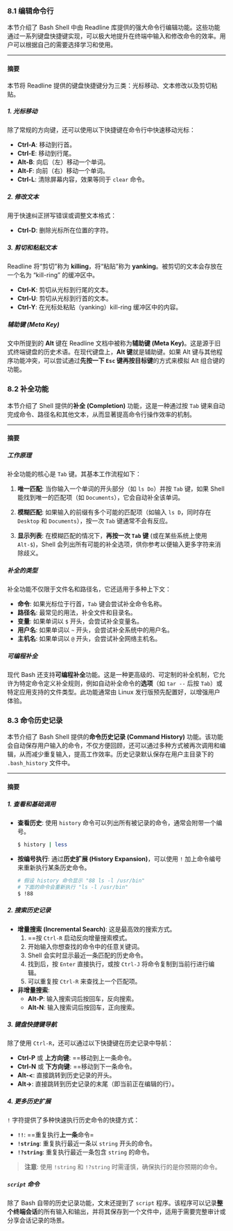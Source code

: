 ### 8.1 编辑命令行

本节介绍了 Bash Shell 中由 Readline 库提供的强大命令行编辑功能。这些功能通过一系列键盘快捷键实现，可以极大地提升在终端中输入和修改命令的效率。用户可以根据自己的需要选择学习和使用。

***

#### 摘要

本节将 Readline 提供的键盘快捷键分为三类：光标移动、文本修改以及剪切粘贴。

##### 1. 光标移动

除了常规的方向键，还可以使用以下快捷键在命令行中快速移动光标：

* **Ctrl-A**: 移动到行首。
* **Ctrl-E**: 移动到行尾。
* **Alt-B**: 向后（左）移动一个单词。
* **Alt-F**: 向前（右）移动一个单词。
* **Ctrl-L**: 清除屏幕内容，效果等同于 `clear` 命令。

##### 2. 修改文本

用于快速纠正拼写错误或调整文本格式：

* **Ctrl-D**: 删除光标所在位置的字符。

##### 3. 剪切和粘贴文本

Readline 将“剪切”称为 **killing**，将“粘贴”称为 **yanking**。被剪切的文本会存放在一个名为 “kill-ring” 的缓冲区中。

* **Ctrl-K**: 剪切从光标到行尾的文本。
* **Ctrl-U**: 剪切从光标到行首的文本。
* **Ctrl-Y**: 在光标处粘贴（yanking）kill-ring 缓冲区中的内容。

##### 辅助键 (Meta Key)

文中所提到的 **Alt** 键在 Readline 文档中被称为**辅助键 (Meta Key)**。这是源于旧式终端键盘的历史术语。在现代键盘上，**Alt 键**就是辅助键。如果 Alt 键与其他程序功能冲突，可以尝试通过**先按一下 `Esc` 键再按目标键**的方式来模拟 Alt 组合键的功能。



### 8.2 补全功能

本节介绍了 Shell 提供的**补全 (Completion)** 功能，这是一种通过按 `Tab` 键来自动完成命令、路径名和其他文本，从而显著提高命令行操作效率的机制。

***

#### 摘要

##### 工作原理

补全功能的核心是 `Tab` 键。其基本工作流程如下：

1.  **唯一匹配**: 当你输入一个单词的开头部分（如 `ls Do`）并按 `Tab` 键，如果 Shell 能找到唯一的匹配项（如 `Documents`），它会自动补全该单词。

2.  **模糊匹配**: 如果输入的前缀有多个可能的匹配项（如输入 `ls D`，同时存在 `Desktop` 和 `Documents`），按一次 `Tab` 键通常不会有反应。

3.  **显示列表**: 在模糊匹配的情况下，**再按一次 `Tab` 键** (或在某些系统上使用 `Alt-$`)，Shell 会列出所有可能的补全选项，供你参考以便输入更多字符来消除歧义。

##### 补全的类型

补全功能不仅限于文件名和路径名，它还适用于多种上下文：

* **命令**: 如果光标位于行首，`Tab` 键会尝试补全命令名称。
* **路径名**: 最常见的用法，补全文件和目录名。
* **变量**: 如果单词以 `$` 开头，会尝试补全变量名。
* **用户名**: 如果单词以 `~` 开头，会尝试补全系统中的用户名。
* **主机名**: 如果单词以 `@` 开头，会尝试补全网络主机名。

##### 可编程补全

现代 Bash 还支持**可编程补全**功能。这是一种更高级的、可定制的补全机制，它允许为特定命令定义补全规则，例如自动补全命令的**选项**（如 `tar --` 后按 `Tab`）或特定应用支持的文件类型。此功能通常由 Linux 发行版预先配置好，以增强用户体验。

### 8.3 命令历史记录

本节介绍了 Bash Shell 提供的**命令历史记录 (Command History)** 功能。该功能会自动保存用户输入的命令，不仅方便回顾，还可以通过多种方式被再次调用和编辑，从而减少重复输入，提高工作效率。历史记录默认保存在用户主目录下的 `.bash_history` 文件中。

-----

#### 摘要

##### 1\. 查看和基础调用

  * **查看历史**: 使用 `history` 命令可以列出所有被记录的命令，通常会附带一个编号。
    ```bash
    $ history | less
    ```
  * **按编号执行**: 通过**历史扩展 (History Expansion)**，可以使用 `!` 加上命令编号来重新执行某条历史命令。
    ```bash
    # 假设 history 命令显示 "88 ls -l /usr/bin"
    # 下面的命令会重新执行 "ls -l /usr/bin"
    $ !88
    ```

##### 2\. 搜索历史记录

  * **增量搜索 (Incremental Search)**: 这是最高效的搜索方式。
    1.  ==按 `Ctrl-R` 启动反向增量搜索模式。
    2.  开始输入你想查找的命令中的任意关键词。
    3.  Shell 会实时显示最近一条匹配的历史命令。
    4.  找到后，按 `Enter` 直接执行，或按 `Ctrl-J` 将命令复制到当前行进行编辑。
    5.  可以重复按 `Ctrl-R` 来查找上一个匹配项。
  * **非增量搜索**:
      * **Alt-P**: 输入搜索词后按回车，反向搜索。
      * **Alt-N**: 输入搜索词后按回车，正向搜索。

##### 3\. 键盘快捷键导航

除了使用 `Ctrl-R`，还可以通过以下快捷键在历史记录中导航：

  * **Ctrl-P** 或 **上方向键**: ==移动到上一条命令。
  * **Ctrl-N** 或 **下方向键**: ==移动到下一条命令。
  * **Alt-\<**: 直接跳转到历史记录的开头。
  * **Alt-\>**: 直接跳转到历史记录的末尾（即当前正在编辑的行）。

##### 4\. 更多历史扩展

`!` 字符提供了多种快速执行历史命令的快捷方式：

  * **`!!`**: ==重复执行**上一条**命令=
  * **`!string`**: 重复执行最近一条以 `string` 开头的命令。
  * **`!?string`**: 重复执行最近一条包含 `string` 的命令。

> **注意**: 使用 `!string` 和 `!?string` 时需谨慎，确保执行的是你预期的命令。

##### `script` 命令

除了 Bash 自带的历史记录功能，文末还提到了 `script` 程序。该程序可以记录**整个终端会话**的所有输入和输出，并将其保存到一个文件中，适用于需要完整审计或分享会话记录的场景。
